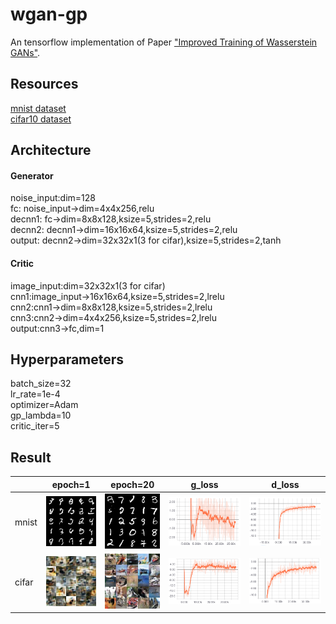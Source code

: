 # wgan-gp
An tensorflow implementation of Paper ["Improved Training of Wasserstein GANs"](https://arxiv.org/pdf/1704.00028.pdf).
## Resources
[mnist dataset](http://yann.lecun.com/exdb/mnist/) <br>
[cifar10 dataset](https://www.cs.toronto.edu/~kriz/cifar.html) <br>
## Architecture
#### Generator
noise_input:dim=128 <br>
fc: noise_input->dim=4x4x256,relu <br>
decnn1: fc->dim=8x8x128,ksize=5,strides=2,relu <br>
decnn2: decnn1->dim=16x16x64,ksize=5,strides=2,relu <br>
output: decnn2->dim=32x32x1(3 for cifar),ksize=5,strides=2,tanh <br>
#### Critic
image_input:dim=32x32x1(3 for cifar) <br>
cnn1:image_input->16x16x64,ksize=5,strides=2,lrelu <br>
cnn2:cnn1->dim=8x8x128,ksize=5,strides=2,lrelu <br>
cnn3:cnn2->dim=4x4x256,ksize=5,strides=2,lrelu <br>
output:cnn3->fc,dim=1 <br>
## Hyperparameters
batch_size=32 <br>
lr_rate=1e-4  <br>
optimizer=Adam <br>
gp_lambda=10 <br>
critic_iter=5 <br>
## Result
||epoch=1|epoch=20|g_loss|d_loss
---|:--:|:--:|:--:|:--:|
mnist|![mnist_epoch=1](https://github.com/Jthon/wgan-gp/blob/master/result/mnist/epoch%3D1.jpg)|![mnist_epoch=20](https://github.com/Jthon/wgan-gp/blob/master/result/mnist/epoch%3D20.jpg)|![mnist_g_loss](https://github.com/Jthon/wgan-gp/blob/master/result/mnist_g.png)|![mnist_d_loss](https://github.com/Jthon/wgan-gp/blob/master/result/mnist_d.png)|
cifar|![cifar_epoch=1](https://github.com/Jthon/wgan-gp/blob/master/result/cifar/epoch%3D1.jpg)|![cifar_epoch=20](https://github.com/Jthon/wgan-gp/blob/master/result/cifar/epoch%3D20.jpg)|![cifar_g_loss](https://github.com/Jthon/wgan-gp/blob/master/result/cifar_g.png)|![cifar_d_loss](https://github.com/Jthon/wgan-gp/blob/master/result/cifar_d.png)|

